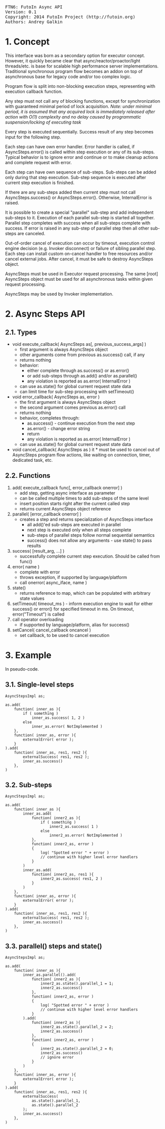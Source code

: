 <pre>
FTN6: FutoIn Async API
Version: 0.1
Copyright: 2014 FutoIn Project (http://futoin.org)
Authors: Andrey Galkin
</pre>

# 1. Concept

This interface was born as a secondary option for
executor concept. However, it quickly became clear that
async/reactor/proactor/light threads/etc. is base
for scalable high performance server implementations.
Traditional synchronous program flow becomes an addon
on top of asynchronous base for legacy code and/or too
complex logic.

Program flow is split into non-blocking execution steps, representing
with execution callback function.

Any step must not call any of blocking functions, except for synchronization
with guaranteed minimal period of lock acquisition.
*Note: under minimal period, it is assumed that any acquired lock is 
immediately released after action with O(1) complexity and no delay
caused by programmatic suspension/locking of executing task*

Every step is executed sequentially. Success result of any step
becomes input for the following step.

Each step can have own error handler. Error handler is called, if
AsyncSteps.error() is called within step execution or any of its 
sub-steps. Typical behavior is to ignore error and continue or
to make cleanup actions and complete request with error.

Each step can have own sequence of sub-steps. Sub-steps can be added
only during that step execution. Sub-step sequence is executed after
current step execution is finished.

If there are any sub-steps added then current step must not call
AsyncSteps.success() or AsyncSteps.error(). Otherwise, InternalError
is raised.

It is possible to create a special "parallel" sub-step and add
independent sub-steps to it. Execution of each parallel sub-step
is started all together. Parallel step completes with success
when all sub-steps complete with success. If error is raised in
any sub-step of parallel step then all other sub-steps are canceled.

Out-of-order cancel of execution can occur by timeout, 
execution control engine decision (e.g. Invoker disconnect) or
failure of sibling parallel step. Each step can install custom
on-cancel handler to free resources and/or cancel external jobs.
After cancel, it must be safe to destroy AsyncSteps object.

AsyncSteps must be used in Executor request processing. The same 
[root] AsyncSteps object must be used for all asynchronous tasks within
given request processing.

AsyncSteps may be used by Invoker implementation.


# 2. Async Steps API

## 2.1. Types

* void execute_callback( AsyncSteps as[, previous_success_args] )
    * first argument is always AsyncSteps object
    * other arguments come from previous as.success() call, if any
    * returns nothing
    * behavior:
        * either complete through as.success() or as.error()
        * or add sub-steps through as.add() and/or as.parallel()
        * any violation is reported as as.error( InternalError )
    * can use as.state() for global current request state data
    * can limit time for sub-step processing with setTimeout()
* void error_callback( AsyncSteps as, error )
    * the first argument is always AsyncSteps object
    * the second argument comes previous as.error() call
    * returns nothing
    * behavior, completes through:
        * as.success() - continue execution from the next step
        * as.error() - change error string
        * return
        * any violation is reported as as.error( InternalError )
    * can use as.state() for global current request state data
* void cancel_callback( AsyncSteps as )
    it * must be used to cancel out of AsyncSteps program flow actions, like
        waiting on connection, timer, dedicated task, etc.

    
## 2.2. Functions

1. add( execute_callback func[, error_callback onerror] )
    - add step, getting async interface as parameter
    * can be called multiple times to add sub-steps of the same level
    * insert position starts right after the current called step
    * returns current AsyncSteps object reference
2. parallel( [error_callback onerror] ) 
    * creates a step and returns specialization of AsyncSteps interface
        * all add()'ed sub-steps are executed in parallel
        * next step is executed only when all steps complete
        * sub-steps of parallel steps follow normal sequential semantics
        * success() does not allow any arguments - use state() to pass results
3. success( [result_arg, ...] )
    * successfully complete current step execution. Should be called from func()
4. error( name )
    * complete with error
    * throws exception, if supported by language/platform
    * call onerror( async_iface, name )
4. state()
    * returns reference to map, which can be populated with arbitrary state values
6. setTimeout( timeout_ms ) - inform execution engine to wait for either success() or error()
    for specified timeout in ms. On timeout, error("Timeout") is called
7. call operator overloading
    * if supported by language/platform, alias for success()
8. setCancel( cancel_callback oncancel )
    * set callback, to be used to cancel execution
    
    
# 3. Example

In pseudo-code.

## 3.1. Single-level steps

    AsyncStepsImpl as;

    as.add(
        function( inner_as ){
            if ( something )
                inner_as.success( 1, 2 )
            else
                inner_as.error( NotImplemented )
        },
        function( inner_as, error ){
            externalError( error );
        }
    ).add(
        function( inner_as, res1, res2 ){
            externalSuccess( res1, res2 );
            inner_as.success()
        },
    )

## 3.2. Sub-steps

    AsyncStepsImpl as;

    as.add(
        function( inner_as ){
            inner_as.add(
                function( inner2_as ){
                    if ( something )
                        inner2_as.success( 1 )
                    else
                        inner2_as.error( NotImplemented )
                },
                function( inner2_as, error )
                {
                    log( "Spotted error " + error )
                    // continue with higher level error handlers
                }
            )
            inner_as.add(
                function( inner2_as, res1 ){
                    inner2_as.success( res1, 2 )
                }
            )
        },
        function( inner_as, error ){
            externalError( error );
        }
    ).add(
        function( inner_as, res1, res2 ){
            externalSuccess( res1, res2 );
            inner_as.success()
        },
    )
    
## 3.3. parallel() steps and state()

    AsyncStepsImpl as;

    as.add(
        function( inner_as ){
            inner_as.parallel().add(
                function( inner2_as ){
                    inner2_as.state().parallel_1 = 1;
                    inner2_as.success()
                },
                function( inner2_as, error )
                {
                    log( "Spotted error " + error )
                    // continue with higher level error handlers
                }
            ).add(
                function( inner2_as ){
                    inner2_as.state().parallel_2 = 2;
                    inner2_as.success()
                },
                function( inner2_as, error )
                {
                    inner2_as.state().parallel_2 = 0;
                    inner2_as.success()
                    // ignore error
                }
            )
        },
        function( inner_as, error ){
            externalError( error );
        }
    ).add(
        function( inner_as, res1, res2 ){
            externalSuccess(
                as.state().parallel_1,
                as.state().parallel_2
            );
            inner_as.success()
        },
    )
